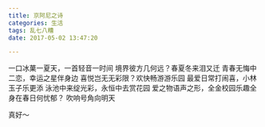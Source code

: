 ```yaml
---
title: 京阿尼之诗
categories: 生活
tags: 乱七八糟
date: 2017-05-02 13:47:20

---
```

>  
一口冰菓一夏天，一首轻音一时间
境界彼方几何远？春夏冬来泪又迁
青春无悔中二恋，幸运之星伴身边
喜悦岂无无彩限？欢快畅游游乐园
最爱日常打闹喜，小林玉子乐更添
泳池中来绽光彩，永恒中去赏花园
爱之物语声之形，全金校园乐趣全
身在春日何忧郁？ 吹响号角向明天

真好～